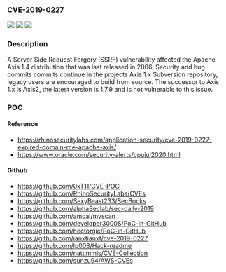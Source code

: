 ### [CVE-2019-0227](https://cve.mitre.org/cgi-bin/cvename.cgi?name=CVE-2019-0227)
![](https://img.shields.io/static/v1?label=Product&message=Apache%20Axis%201.4&color=blue)
![](https://img.shields.io/static/v1?label=Version&message=n%2Fa&color=blue)
![](https://img.shields.io/static/v1?label=Vulnerability&message=SSRF&color=brighgreen)

### Description

A Server Side Request Forgery (SSRF) vulnerability affected the Apache Axis 1.4 distribution that was last released in 2006. Security and bug commits commits continue in the projects Axis 1.x Subversion repository, legacy users are encouraged to build from source. The successor to Axis 1.x is Axis2, the latest version is 1.7.9 and is not vulnerable to this issue.

### POC

#### Reference
- https://rhinosecuritylabs.com/application-security/cve-2019-0227-expired-domain-rce-apache-axis/
- https://www.oracle.com/security-alerts/cpujul2020.html

#### Github
- https://github.com/0xT11/CVE-POC
- https://github.com/RhinoSecurityLabs/CVEs
- https://github.com/SexyBeast233/SecBooks
- https://github.com/alphaSeclab/sec-daily-2019
- https://github.com/amcai/myscan
- https://github.com/developer3000S/PoC-in-GitHub
- https://github.com/hectorgie/PoC-in-GitHub
- https://github.com/ianxtianxt/cve-2019-0227
- https://github.com/lp008/Hack-readme
- https://github.com/nattimmis/CVE-Collection
- https://github.com/sunzu94/AWS-CVEs

